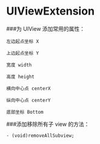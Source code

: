 # UIViewExtension

###为 UIView 添加常用的属性：
```
左边起点坐标 X

上边起点坐标 Y

宽度 width

高度 height

横向中心点 centerX

纵向中心点 centerY

底部坐标 Bottom
```



###添加移除所有子 view 的方法：
```
- (void)removeAllSubview;
```
